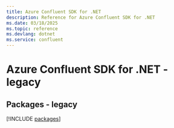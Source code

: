 ```yaml
---
title: Azure Confluent SDK for .NET
description: Reference for Azure Confluent SDK for .NET
ms.date: 03/18/2025
ms.topic: reference
ms.devlang: dotnet
ms.service: confluent
---
```

# Azure Confluent SDK for .NET - legacy
## Packages - legacy
[!INCLUDE [packages](confluent-index.md)]
